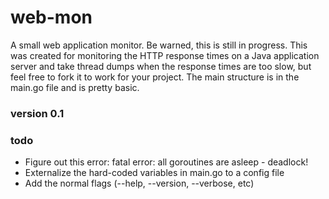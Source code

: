 # web-mon
A small web application monitor.  Be warned, this is still in progress.  This was created for monitoring the HTTP response times on a Java application server and take thread dumps when the response times are too slow, but feel free to fork it to work for your project.  The main structure is in the main.go file and is pretty basic.

### version 0.1

### todo
* Figure out this error:  fatal error: all goroutines are asleep - deadlock!
* Externalize the hard-coded variables in main.go to a config file
* Add the normal flags (--help, --version, --verbose, etc)
